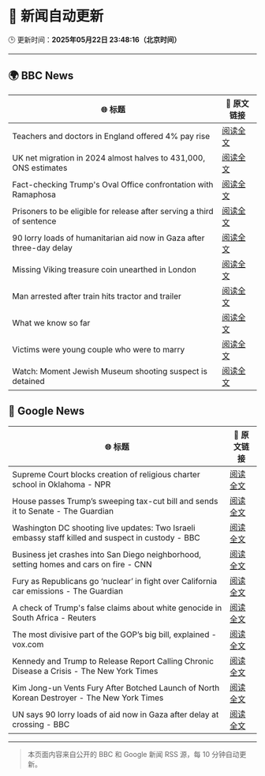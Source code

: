# 🧠 新闻自动更新

🕒 更新时间：**2025年05月22日 23:48:16（北京时间）**

---

## 🌍 BBC News

| 🌐 标题 | 🔗 原文链接 |
|--------|-------------|
| Teachers and doctors in England offered 4% pay rise | [阅读全文](https://www.bbc.com/news/articles/clyv1vxkdjyo) |
| UK net migration in 2024 almost halves to 431,000, ONS estimates | [阅读全文](https://www.bbc.com/news/articles/ckgx3ekkw1eo) |
| Fact-checking Trump's Oval Office confrontation with Ramaphosa | [阅读全文](https://www.bbc.com/news/articles/ce9vxve994ro) |
| Prisoners to be eligible for release after serving a third of sentence | [阅读全文](https://www.bbc.com/news/articles/c071d1jgevlo) |
| 90 lorry loads of humanitarian aid now in Gaza after three-day delay | [阅读全文](https://www.bbc.com/news/articles/czdyv3jp5elo) |
| Missing Viking treasure coin unearthed in London | [阅读全文](https://www.bbc.com/news/articles/c20qq4g17vzo) |
| Man arrested after train hits tractor and trailer | [阅读全文](https://www.bbc.com/news/articles/cly3885e58no) |
| What we know so far | [阅读全文](https://www.bbc.com/news/articles/c8xgv4p114wo) |
| Victims were young couple who were to marry | [阅读全文](https://www.bbc.com/news/articles/ckgn6nd3wlvo) |
| Watch: Moment Jewish Museum shooting suspect is detained | [阅读全文](https://www.bbc.com/news/videos/cqxe20l1lyro) |

## 📰 Google News

| 🌐 标题 | 🔗 原文链接 |
|--------|-------------|
| Supreme Court blocks creation of religious charter school in Oklahoma - NPR | [阅读全文](https://news.google.com/rss/articles/CBMilwFBVV95cUxNNFdqSkd4UDRXSlQxQzBlTEoxWU1KR09pNlJRakloWDlWWnZHTXRucEYyemk2bjBPSzNzWlkwVHZZV3ZEVnZSeXNOU0xYbHhjR004MGJzV3JaUW1RemxlZmpFbGs3QUdqbVNBUDlYTVlHb0tEOTFEYS1MdndISmlfN3R0UkY3N0o4VVk1UnFsVTRtdWhaQXln?oc=5) |
| House passes Trump’s sweeping tax-cut bill and sends it to Senate - The Guardian | [阅读全文](https://news.google.com/rss/articles/CBMifkFVX3lxTE4ybUtib0FSQzFpSG5haWotcVVDeUk0RWdpc3lza0RuSlBPc1psSXQ2eE40WDFHOHhOc19DdTJGX3QwSi1vbzJmYXNlMGFZVnpHWUtqTHVsSmlpc3lWVUFZendfd3E5XzN0MEUtRURaVWd2My03emJBSzBVUXZadw?oc=5) |
| Washington DC shooting live updates: Two Israeli embassy staff killed and suspect in custody - BBC | [阅读全文](https://news.google.com/rss/articles/CBMiVEFVX3lxTE1DMnN1MzZhWWFBR3lvUnFNckQ0UlJUbk12Y3l6ZVNleUFSUzdybEVuRlpiTGl5cWlFTTJZbWV4MVJtOWtyM2tQeENJRmdnRWFXSnVFQQ?oc=5) |
| Business jet crashes into San Diego neighborhood, setting homes and cars on fire - CNN | [阅读全文](https://news.google.com/rss/articles/CBMia0FVX3lxTE91aUIyQTQ2ZDJGMFZYcHR6d0pZY3owQW1UbjZtdGRFWmlUTW1mT2pfRUlTRkZ1TXg3dHA1SFNvT0lTcDlqUGNBX3BKWVJjbElYeW41cGZ5SkRuS1dOemlOZWhiU19QejdwRWxN0gFrQVVfeXFMUDNMRVZiaFJSTlF3QmxyMXZxZmR6Qjl4NnBKbnZ3MnliSFE0RTl1Uzl1QjhOdFRCN3FZMHVtTTNSRGlueXpZX1I0QUF6SkJQbF9nVS12M3Nsb0YtVHZ3N0lzUnFRbUQtUmRKZk0?oc=5) |
| Fury as Republicans go ‘nuclear’ in fight over California car emissions - The Guardian | [阅读全文](https://news.google.com/rss/articles/CBMijwFBVV95cUxPaWdvdWt0TU1tT0ZvM0Rmb0pDVXVaNk5BTEp0VHJXd3lLWmRyR2NKNDhJMU5uQnQ3bmYxdUplSmlLbXNJZUQ1Z0dZOG10ZlZvV29fM3BqOV9jZ1RCbEJTaU10SDdEZWZ0OE5qcExrb1B5UlB1OWNlNlo5cm5yMEUzTGVPWHdkay1LcVRsWElxWQ?oc=5) |
| A check of Trump's false claims about white genocide in South Africa - Reuters | [阅读全文](https://news.google.com/rss/articles/CBMivwFBVV95cUxQRWxDSER4V2Rkam9LMW5FcTZleUVZN2NYaFVZbmZhVHktaVM0NDJQWUM2MVNQc1p5WTNyMGgxYVBZeVpzWHFqaGtsV1liV0Fhcm9KTXI0TFVlWGg4Skl0TURYdk1pZW5jRzByZHRqYmY3SXFzRVR0RXJ6SWUxZDlPdXRhYVQ1ZGVROXU3bFRZMjJ2MFIwV3JEeHRNcUFITE56c2ZHQ1I4d1BkVlIwZHZxYTBvMXp4OFllcXdUdUY4bw?oc=5) |
| The most divisive part of the GOP’s big bill, explained - vox.com | [阅读全文](https://news.google.com/rss/articles/CBMiekFVX3lxTE5QX0dJb2J1V3lCd3NYSTFkLTBXOHBUNEF1bmpYSTZUNDJ0NTdBM3lKajVwMVF6T1RWaWRMUVpzWnlUZmxod2pXY1hFVDBHQmxGVnJDVFp1THVvaXVzZEdVOUZtSHI4X3k4TF9fOXlkQktGR2szVG1SRG53?oc=5) |
| Kennedy and Trump to Release Report Calling Chronic Disease a Crisis - The New York Times | [阅读全文](https://news.google.com/rss/articles/CBMigwFBVV95cUxOOWsxTFg2MHZDeTlDYloyaTNpazBPRDN1LUFiZzNfbDhmQkJzVUZBYUJtUDlFYWQ1MFZXdW1vOUctaWxna3BkWHZzWU5GMXdnX3ZuNzJtLWNSNUR5ZEtGVUpaeFd4WmUxSnFFb1dMQjhnOXg0bGg3SWhXYi00TnBtM3R1NA?oc=5) |
| Kim Jong-un Vents Fury After Botched Launch of North Korean Destroyer - The New York Times | [阅读全文](https://news.google.com/rss/articles/CBMiiAFBVV95cUxQZENLSlFqaExJVW1UR3pXcXNVcWduci1MYkpxWE9hczNod0RVU2NrWU9RazMtUzhrZGxjU25TalhzRHJnWmNvbmlSR0RZamU5Q3pka1ZoRmdFcVpYaFVtMTN1UnRVaWFMSGFrbk9iSF83cFBERFRIN2NPNEZrYjkzUzBWc29Nd1RE?oc=5) |
| UN says 90 lorry loads of aid now in Gaza after delay at crossing - BBC | [阅读全文](https://news.google.com/rss/articles/CBMiWkFVX3lxTFB4bE9rNnBRZXV4ZnBhY0hPam1LNHZtN2hlRkRuVVRUQ3BaWlo0MXVDNnVTbDRQY2JTQmdacnhLUktFNUh6LUZ2X2FQcXRsM2JmUkkwRHRHMVVuQdIBX0FVX3lxTE9vU2QzcFl2ZjhIUmcyOVB1T2RnWTAtMXZ3bDRGckJWeHZKTXM3Rlg3ZG5LZ0tydFNjQjN2dDlVTzkxNGtyMDlMQzRRcDhTMDg3VVJseXFJNUdKei1FYUI4?oc=5) |

---
> 本页面内容来自公开的 BBC 和 Google 新闻 RSS 源，每 10 分钟自动更新。